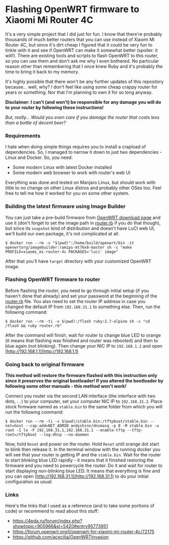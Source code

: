 # Flashing OpenWRT firmware to Xiaomi Mi Router 4C

It's a very simple project that I did just for fun. I know that there're probably thousands of much better routers that you can use instead of Xiaomi Mi Router 4C, but since it's dirt cheap I figured that it could be very fun to tinkle with it and see if OpenWRT can make it somewhat better (spoiler: it will!). There are existing tools and scripts to flash OpenWRT to this router, so you can use them and don't ask me why I even bothered. No particular reason other than remembering that I once knew Ruby and it's probably the time to bring it back to my memory.

It's highly possible that there won't be any further updates of this repository because... well, why? I don't feel like using some cheap crappy router for years or something. Nor that I'm planning to own it for so long anyway.

**Disclaimer: I can't (and won't) be responsible for any damage you will do to your router by following these instructions!**

*But, really... Would you even care if you damage the router that costs less than a bottle of decent beer?*

### Requirements

I hate when doing simple things requires you to install a crapload of dependencies. So, I managed to narrow it down to just two dependencies - Linux and Docker. So, you need:

* Some modern Linux with latest Docker installed
* Some modern web browser to work with router's web UI

Everything was done and tested on Manjaro Linux, but should work with little to no change on other Linux distros and probably other OSes too. Feel free to tell me how it worked for you on some other system.

### Building the latest firmware using Image Builder

You can just take a pre-build firmware from [OpenWRT download page](https://openwrt.org/toh/views/toh_fwdownload?dataflt%5BModel*%7E%5D=Mi+Router+4C) and use it (don't forget to set the image path in [router.rb](router.rb) if you do that though), but since its `snapshot` kind of distribution and doesn't have LuCI web UI, we'll build our own package, it's not complicated at all.

```console
$ docker run --rm -v "$(pwd)":/home/build/openwrt/bin -it openwrtorg/imagebuilder:ramips-mt76x8-master sh -c "make PROFILE=xiaomi_mi-router-4c PACKAGES='luci' image"
```

After that you'll have `target` directory with your customized OpenWRT image.

### Flashing OpenWRT firmware to router

Before flashing the router, you need to go through initial setup (if you haven't done that already) and set your password at the beginning of the [router.rb](router.rb) file. You also need to set the router IP address in case you changed the default IP from `192.168.31.1` to something else. Then, run the following command:

```console
$ docker run --rm -ti -v $(pwd):/flash ruby:2.7-alpine sh -c "cd /flash && ruby router.rb"
```

After the command will finish, wait for router to change blue LED to orange (it means that flashing was finished and router was rebooted) and then to blue again (not blinking). Then change your NIC IP to `192.168.1.2` and open [http://192.168.1.1](http://192.168.1.1)

### Going back to original firmware

**This method will restore the firmware flashed with this instruction only since it preserves the original bootloader! If you altered the bootloader by following some other manuals - this method won't work!**

Connect you router via the second LAN interface (the interface with two dots, `..`) to your computer, set your computer NIC IP to `192.168.31.2`. Place stock firmware named as `stable.bin` to the same folder from which you will run the following command:

```console
$ docker run --rm -ti -v $(pwd)/stable.bin:/tftpboot/stable.bin --net=host --cap-add=NET_ADMIN andyshinn/dnsmasq -p 0 -M stable.bin -u root -I lo -F 192.168.31.1,192.168.31.1 --enable-tftp --tftp-root=/tftpboot --log-dhcp --no-daemon
```

Now, hold `Reset` and power on the router. Hold `Reset` until orange dot start to blink then release it. In the terminal window with the running docker you will see that your router is getting IP and the `stable.bin`. Wait for the router to start blinking blue LED rapidly - it means that it finished restoring the firmware and you need to powercycle the router. Do it and wait for router to start displaying non-blinking blue LED. It means that everything is fine and you can open [http://192.168.31.1](http://192.168.31.1) to do your initial configuration as usual.

### Links

Here's the links that I used as a reference (and to take some portions of code) or recommend to read about this stuff:

* https://4pda.ru/forum/index.php?showtopic=905966&st=5420#entry95773951
* https://forum.openwrt.org/t/openwrt-for-xiaomi-mi-router-4c/72175
* https://github.com/acecilia/OpenWRTInvasion
